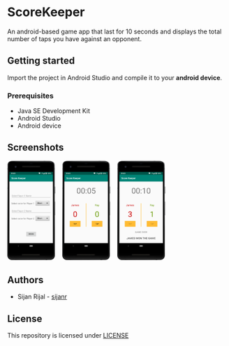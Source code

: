 # ScoreKeeper
An android-based game app that last for 10 seconds and displays the total number of taps you have against an opponent.

## Getting started
Import the project in Android Studio and compile it to your **android device**.

### Prerequisites
  * Java SE Development Kit
  * Android Studio
  * Android device

## Screenshots
<img src="./screenshots/screen_1.png" width="110">&nbsp; &nbsp; <img src="./screenshots/screen_2.png" width="110">&nbsp; &nbsp; <img src="./screenshots/screen_3.png" width="110">

## Authors
  * Sijan Rijal - [sijanr](https://github.com/sijanr)
  
## License
This repository is licensed under [LICENSE](./LICENSE)
